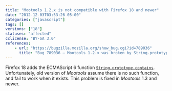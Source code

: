```yaml
---
title: "Mootools 1.2.x is not compatible with Firefox 18 and newer"
date: "2012-12-03T03:53:26-05:00"
categories: ["javascript"]
tags: []
versions: ["18"]
statuses: "affected"
cclicense: "BY-SA 3.0"
references:
    - url: "https://bugzilla.mozilla.org/show_bug.cgi?id=789036"
      title: "Bug 789036 – Mootools 1.2.x was broken by String.prototype.contains"
---
```

Firefox 18 adds the ECMAScript 6 function [`String.prototype.contains`](https://developer.mozilla.org/en-US/docs/Web/JavaScript/Reference/Global_Objects/String/contains). Unfortunately, old version of *Mootools* assume there is no such function, and fail to work when it exists. This problem is fixed in *Mootools* 1.3 and newer.

